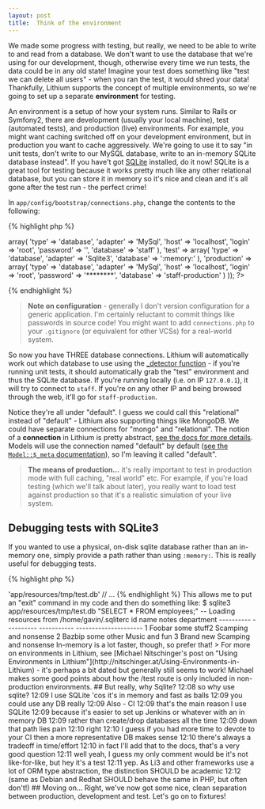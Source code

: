 ```yaml
---
layout: post
title:  Think of the environment
---
```


We made some progress with testing, but really, we need to be able to write to and read from a database. We don't want to use the database that we're using for our development, though, otherwise every time we run tests, the data could be in any old state! Imagine your test does something like "test we can delete all users" - when you ran the test, it would shred your data! Thankfully, Lithium supports the concept of multiple environments, so we're going to set up a separate **environment** for testing.

An environment is a setup of how your system runs. Similar to Rails or Symfony2, there are development (usually your local machine), test (automated tests), and production (live) environments. For example, you might want caching switched off on your development environment, but in production you want to cache aggressively. We're going to use it to say "in unit tests, don't write to our MySQL database, write to an in-memory SQLite database instead". If you have't got [SQLite](http://www.sqlite.org/) installed, do it now! SQLite is a great tool for testing because it works pretty much like any other relational database, but you can store it in memory so it's nice and clean and it's all gone after the test run - the perfect crime!

In `app/config/bootstrap/connections.php`, change the contents to the following:

{% highlight php %}
<?php
use lithium\data\Connections;

Connections::add('default', array(
    'development' => array(
		'type' => 'database',
		'adapter' => 'MySql',
		'host' => 'localhost',
		'login' => 'root',
		'password' => '',
		'database' => 'staff'
	), 
    'test' => array(
		'type' => 'database',
		'adapter' => 'Sqlite3',
		'database' => ':memory:'
	),
    'production' => array(
		'type' => 'database',
		'adapter' => 'MySql',
		'host' => 'localhost',
		'login' => 'root',
		'password' => '********',
		'database' => 'staff-production'
    )
));
?>
{% endhighlight %}

> **Note on configuration** - generally I don't version configuration for a generic application. I'm certainly reluctant to commit things like passwords in source code! You might want to add `connections.php` to your `.gitignore` (or equivalent for other VCSs) for a real-world system.

So now you have THREE database connections. Lithium will automatically work out which database to use using the [_detector function](https://github.com/UnionOfRAD/lithium/blob/master/core/Environment.php#L329) - if you're running unit tests, it should automatically grab the "test" environment and thus the SQLite database. If you're running locally (i.e. on IP `127.0.0.1`), it will try to connect to `staff`. If you're on any other IP and being browsed through the web, it'll go for `staff-production`.

Notice they're all under "default". I guess we could call this "relational" instead of "default" - Lithium also supporting things like MongoDB. We could have separate connections for "mongo" and "relational". The notion of a **connection** in Lithium is pretty abstract, [see the docs for more details](http://li3.me/docs/manual/working-with-data/using-data-sources.wiki). Models will use the connection named "default" by default ([see the `Model::$_meta` documentation](http://li3.me/docs/lithium/data/Model::$_meta)), so I'm leaving it called "default".

> **The means of production...** it's really important to test in production mode with full caching, "real world" etc. For example, if you're load testing (which we'll talk about later), you really want to load test against production so that it's a realistic simulation of your live system.

## Debugging tests with SQLite3

If you wanted to use a physical, on-disk sqlite database rather than an in-memory one, simply provide a path rather than using `:memory:`. This is really useful for debugging tests.

{% highlight php %}
<?php
// ...
    'database' => 'app/resources/tmp/test.db'
// ...
{% endhighlight %}

This allows me to put an "exit" command in my code and then do something like:

	$ sqlite3 app/resources/tmp/test.db "SELECT * FROM employees;"
	-- Loading resources from /home/gavin/.sqliterc

	id          name        notes        department           
	----------  ----------  -----------  ---------------------
	1           Foobar      some stuff2  Scamping and nonsense
	2           Bazbip      some other   Music and fun        
	3           Brand new                Scamping and nonsense

In-memory is a lot faster, though, so prefer that!

> For more on environments in Lithium, see [Michael Nitschinger's post on "Using Environments in Lithium"](http://nitschinger.at/Using-Environments-in-Lithium) - it's perhaps a bit dated but generally still seems to work! Michael makes some good points about how the /test route is only included in non-production environments.

## But really, why Sqlite?

    12:08 <niftydigits> so why use sqlite?
    12:09 <gavd_UK> I use SQLite 'cos it's in memory and fast as balls
    12:09 <gavd_UK> you could use any DB really
    12:09 <gavd_UK> Also - CI
    12:09 <gavd_UK> that's the main reason I use SQLite
    12:09 <gavd_UK> because it's easier to set up Jenkins or whatever with an in memory DB
    12:09 <gavd_UK> rather than create/drop databases all the time
    12:09 <gavd_UK> down that path lies pain
    12:10 <niftydigits> right
    12:10 <gavd_UK> I guess if you had more time to devote to your CI then a more representative DB makes sense
    12:10 <gavd_UK> there's always a tradeoff in time/effort
    12:10 <gavd_UK> in fact I'll add that to the docs, that's a very good question
    12:11 <niftydigits> well yeah, I guess my only comment would be it's not like-for-like, but hey it's a test
    12:11 <gavd_UK> yep. As Li3 and other frameworks use a lot of ORM type abstraction, the distinction SHOULD be academic
    12:12 <gavd_UK> (same as Debian and Redhat SHOULD behave the same in PHP, but often don't!)

## Moving on...

Right, we've now got some nice, clean separation between production, development and test. Let's go on to fixtures!